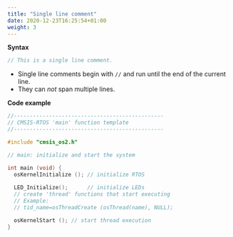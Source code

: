 ```yaml
---
title: "Single line comment"
date: 2020-12-23T16:25:54+01:00
weight: 3
---
```


**Syntax**

```c
// This is a single line comment.
```

- Single line comments begin with `//` and run until the end of the current line.
- They can *not* span multiple lines.

**Code example**

```c
//-----------------------------------------------
// CMSIS-RTOS 'main' function template
//-----------------------------------------------

#include "cmsis_os2.h"

// main: initialize and start the system

int main (void) {
  osKernelInitialize (); // initialize RTOS
  
  LED_Initialize();      // initialize LEDs
  // create 'thread' functions that start executing
  // Example:
  // tid_name=osThreadCreate (osThread(name), NULL);

  osKernelStart (); // start thread execution
}
```
